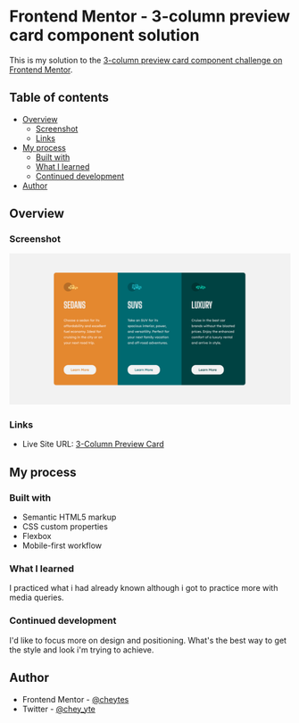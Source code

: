 # Frontend Mentor - 3-column preview card component solution

This is my solution to the [3-column preview card component challenge on Frontend Mentor](https://www.frontendmentor.io/challenges/3column-preview-card-component-pH92eAR2-). 

## Table of contents

- [Overview](#overview)
  - [Screenshot](#screenshot)
  - [Links](#links)
- [My process](#my-process)
  - [Built with](#built-with)
  - [What I learned](#what-i-learned)
  - [Continued development](#continued-development)
- [Author](#author)


## Overview

### Screenshot

![](images/ss.png)

### Links

- Live Site URL: [3-Column Preview Card](https://your-live-site-url.com)

## My process

### Built with

- Semantic HTML5 markup
- CSS custom properties
- Flexbox
- Mobile-first workflow


### What I learned

I practiced what i had already known although i got to practice more with media queries.


### Continued development

I'd like to focus more on design and positioning. What's the best way to get the style and look i'm trying to achieve.


## Author

- Frontend Mentor - [@cheytes](https://www.frontendmentor.io/profile/cheytes)
- Twitter - [@chey_yte](https://twitter.com/chey_yte)

